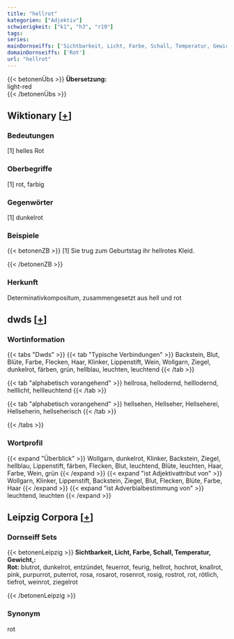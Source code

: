 ```yaml
---
title: "hellrot"
kategorien: ["Adjektiv"]
schwierigkeit: ["k1", "h3", "r19"]
tags:
series:
mainDornseiffs: ['Sichtbarkeit, Licht, Farbe, Schall, Temperatur, Gewicht,']
domainDornseiffs: ['Rot']
url: "hellrot"
---
```


{{< betonenÜbs >}}
**Übersetzung:**  
light-red  
{{< /betonenÜbs >}}

## Wiktionary [[+](https://de.wiktionary.org/wiki/hellrot)]

### Bedeutungen
[1] helles Rot  

### Oberbegriffe
[1] rot, farbig  

### Gegenwörter
[1] dunkelrot  

### Beispiele
{{< betonenZB >}}
[1] Sie trug zum Geburtstag ihr hellrotes Kleid.  

{{< /betonenZB >}}
### Herkunft
Determinativkompositum, zusammengesetzt aus hell und rot  



## dwds [[+](https://www.dwds.de/wb/hellrot)]

### Wortinformation
{{< tabs "Dwds" >}}
{{< tab "Typische Verbindungen" >}}
Backstein, Blut, Blüte, Farbe, Flecken, Haar, Klinker, Lippenstift, Wein, Wollgarn, Ziegel, dunkelrot, färben, grün, hellblau, leuchten, leuchtend
{{< /tab >}}

{{< tab "alphabetisch vorangehend" >}}
hellrosa, hellodernd, helllodernd, helllicht, hellleuchtend
{{< /tab >}}

{{< tab "alphabetisch vorangehend" >}}
hellsehen, Hellseher, Hellseherei, Hellseherin, hellseherisch
{{< /tab >}}

{{< /tabs >}}

### Wortprofil
{{< expand "Überblick" >}} Wollgarn, dunkelrot, Klinker, Backstein, Ziegel, hellblau, Lippenstift, färben, Flecken, Blut, leuchtend, Blüte, leuchten, Haar, Farbe, Wein, grün {{< /expand >}}
{{< expand "ist Adjektivattribut von" >}} Wollgarn, Klinker, Lippenstift, Backstein, Ziegel, Blut, Flecken, Blüte, Farbe, Haar {{< /expand >}}
{{< expand "ist Adverbialbestimmung von" >}} leuchtend, leuchten {{< /expand >}}

## Leipzig Corpora [[+](https://corpora.uni-leipzig.de/en/res?word=hellrot&corpusId=deu_newscrawl-public_2018)]

### Dornseiff Sets
{{< betonenLeipzig >}}
**Sichtbarkeit, Licht, Farbe, Schall, Temperatur, Gewicht,:**  
**Rot:** blutrot, dunkelrot, entzündet, feuerrot, feurig, hellrot, hochrot, knallrot, pink, purpurrot, puterrot, rosa, rosarot, rosenrot, rosig, rostrot, rot, rötlich, tiefrot, weinrot, ziegelrot  

{{< /betonenLeipzig >}}

### Synonym
rot

